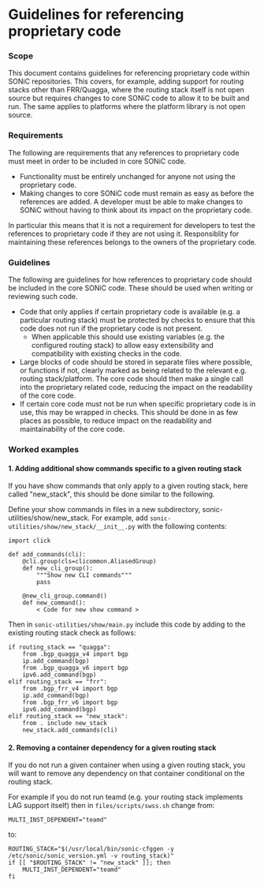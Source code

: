 
# Guidelines for referencing proprietary code #

### Scope

This document contains guidelines for referencing proprietary code within SONiC repositories. This covers, for example, adding support for routing stacks other than FRR/Quagga, where the routing stack itself is not open source but requires changes to core SONiC code to allow it to be built and run. The same applies to platforms where the platform library is not open source.

### Requirements

The following are requirements that any references to proprietary code must meet in order to be included in core SONiC code.
- Functionality must be entirely unchanged for anyone not using the proprietary code.
- Making changes to core SONiC code must remain as easy as before the references are added. A developer must be able to make changes to SONiC without having to think about its impact on the proprietary code.

In particular this means that it is not a requirement for developers to test the references to proprietary code if they are not using it. Responsiblity for maintaining these references belongs to the owners of the proprietary code.

### Guidelines

The following are guidelines for how references to proprietary code should be included in the core SONiC code. These should be used when writing or reviewing such code.

- Code that only applies if certain proprietary code is available (e.g. a particular routing stack) must be protected by checks to ensure that this code does not run if the proprietary code is not present.
  - When applicable this should use existing variables (e.g. the configured routing stack) to allow easy extensibility and compatibility with existing checks in the code.
- Large blocks of code should be stored in separate files where possible, or functions if not, clearly marked as being related to the relevant e.g. routing stack/platform. The core code should then make a single call into the proprietary related code, reducing the impact on the readability of the core code.
- If certain core code must not be run when specific proprietary code is in use, this may be wrapped in checks. This should be done in as few places as possible, to reduce impact on the readability and maintainability of the core code.

### Worked examples

#### 1. Adding additional show commands specific to a given routing stack

If you have show commands that only apply to a given routing stack, here called "new_stack", this should be done similar to the following.

Define your show commands in files in a new subdirectory, sonic-utilities/show/new_stack. For example, add ```sonic-utilities/show/new_stack/__init__.py``` with the following contents:

```
import click

def add_commands(cli):
	@cli.group(cls=clicommon.AliasedGroup)
    def new_cli_group():
        """Show new CLI commands"""
        pass

    @new_cli_group.command()
    def new_command():
    	< Code for new show command >
```

Then in ```sonic-utilities/show/main.py``` include this code by adding to the existing routing stack check as follows:
```
if routing_stack == "quagga":
    from .bgp_quagga_v4 import bgp
    ip.add_command(bgp)
    from .bgp_quagga_v6 import bgp
    ipv6.add_command(bgp)
elif routing_stack == "frr":
    from .bgp_frr_v4 import bgp
    ip.add_command(bgp)
    from .bgp_frr_v6 import bgp
    ipv6.add_command(bgp)
elif routing_stack == "new_stack":
	from . include new_stack
	new_stack.add_commands(cli)
```
#### 2. Removing a container dependency for a given routing stack
If you do not run a given container when using a given routing stack, you will want to remove any dependency on that container conditional on the routing stack.

For example if you do not run teamd (e.g. your routing stack implements LAG support itself) then in ```files/scripts/swss.sh``` change from:
```
MULTI_INST_DEPENDENT="teamd"
```
to:
```
ROUTING_STACK="$(/usr/local/bin/sonic-cfggen -y /etc/sonic/sonic_version.yml -v routing_stack)"
if [[ "$ROUTING_STACK" != "new_stack" ]]; then
	MULTI_INST_DEPENDENT="teamd"
fi
```